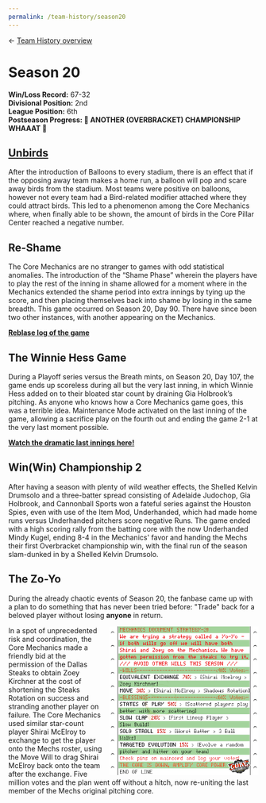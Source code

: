 ```yaml
---
permalink: /team-history/season20
---
```

← [Team History overview](/team-history)

# Season 20
**Win/Loss Record:** 67-32  
**Divisional Position:** 2nd  
**League Position:** 6th  
**Postseason Progress: :tada: ANOTHER (OVERBRACKET) CHAMPIONSHIP WHAAAT :tada:**

## [Unbirds](https://www.blaseball.wiki/w/Unbirds)

After the introduction of Balloons to every stadium, there is an effect that if the opposing away team makes a home run, 
a balloon will pop and scare away birds from the stadium. Most teams were positive on balloons, however not every team 
had a Bird-related modifier attached where they could attract birds. This led to a phenomenon among the Core Mechanics 
where, when finally able to be shown, the amount of birds in the Core Pillar Center reached a negative number.

## Re-Shame

The Core Mechanics are no stranger to games with odd statistical anomalies. The introduction of the “Shame Phase” 
wherein the players have to play the rest of the inning in shame allowed for a moment where in the Mechanics extended 
the shame period into extra innings by tying up the score, and then placing themselves back into shame by losing in the 
same breadth. This game occurred on Season 20, Day 90. There have since been two other instances, with another appearing 
on the Mechanics.

[**Reblase log of the game**](https://reblase.sibr.dev/game/96e986c2-7b1b-4bfa-bf25-a860f8718cfb)

## The Winnie Hess Game

During a Playoff series versus the Breath mints, on Season 20, Day 107, the game ends up scoreless during all but the 
very last inning, in which Winnie Hess added on to their bloated star count by draining Gia Holbrook’s pitching. As 
anyone who knows how a Core Mechanics game goes, this was a terrible idea. Maintenance Mode activated on the last inning 
of the game, allowing a sacrifice play on the fourth out and ending the game 2-1 at the very last moment possible.

[**Watch the dramatic last innings here!**](https://www.youtube.com/watch?v=cNsNYt-vjAs)

## Win(Win) Championship 2

After having a season with plenty of wild weather effects, the Shelled Kelvin Drumsolo and a three-batter spread 
consisting of Adelaide Judochop, Gia Holbrook, and Cannonball Sports won a fateful series against the Houston Spies, 
even with use of the Item Mod, Underhanded, which had made home runs versus Underhanded pitchers score negative Runs. 
The game ended with a high scoring rally from the batting core with the now Underhanded Mindy Kugel, ending 8-4 in the 
Mechanics' favor and handing the Mechs their first Overbracket championship win, with the final run of the season 
slam-dunked in by a Shelled Kelvin Drumsolo.

## The Zo-Yo

During the already chaotic events of Season 20, the fanbase came up with a plan to do something that has never been 
tried before: "Trade" back for a beloved player without losing **anyone** in return.

<img src="../assets/zoyoPlanDoc.png" style="float: right; padding-top: 10px padding-bottom: 10px; padding-left: 15px" 
width="300" alt="The S20 Election Fax!">

In a spot of unprecedented risk and coordination, the Core Mechanics made a friendly bid at the permission of the Dallas 
Steaks to obtain Zoey Kirchner at the cost of shortening the Steaks Rotation on success and stranding another player on 
failure. The Core Mechanics used similar star-count player Shirai McElroy to exchange to get the player onto the Mechs 
roster, using the Move Will to drag Shirai McElroy back onto the team after the exchange. Five million votes and the 
plan went off without a hitch, now re-uniting the last member of the Mechs original pitching core.






